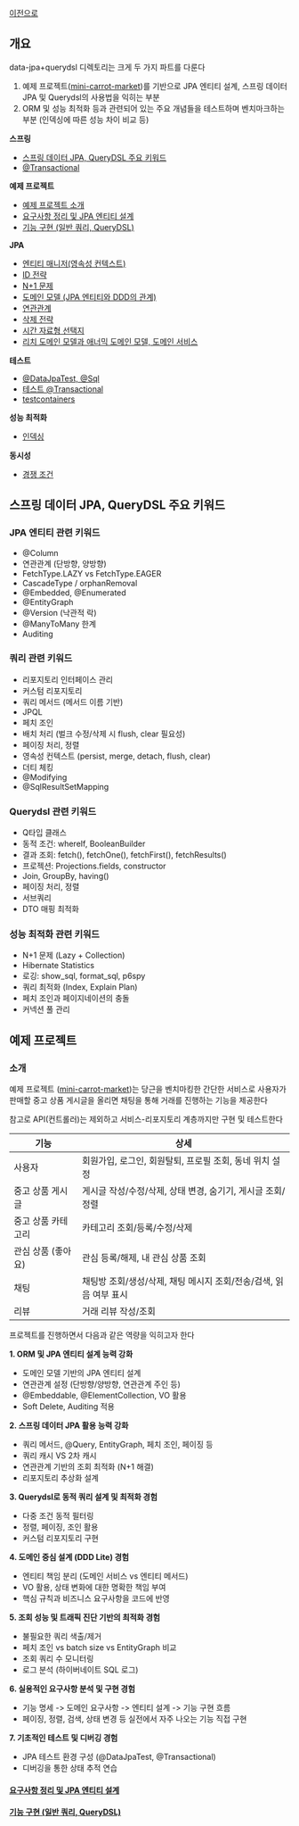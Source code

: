 [이전으로](../README.md)

## 개요

data-jpa+querydsl 디렉토리는 크게 두 가지 파트를 다룬다

1. 예제 프로젝트([mini-carrot-market](./mini-carrot-market))를 기반으로 JPA 엔티티 설계, 스프링 데이터 JPA 및 Querydsl의 사용법을 익히는 부분
2. ORM 및 성능 최적화 등과 관련되어 있는 주요 개념들을 테스트하며 벤치마크하는 부분 (인덱싱에 따른 성능 차이 비교 등)

**스프링**
- [스프링 데이터 JPA, QueryDSL 주요 키워드](#스프링-데이터-jpa-querydsl-주요-키워드)
- [@Transactional](./docs/스프링%20-%20@Transactional.md)

**예제 프로젝트**
- [예제 프로젝트 소개](#소개)
- [요구사항 정리 및 JPA 엔티티 설계](#요구사항-정리-및-jpa-엔티티-설계)
- [기능 구현 (일반 쿼리, QueryDSL)](#기능-구현--일반-쿼리-querydsl-)

**JPA**
- [엔티티 매니저(영속성 컨텍스트)](./docs/JPA%20-%20엔티티%20매니저%20(영속성%20컨텍스트).md)
- [ID 전략](./docs/JPA%20엔티티%20-%20ID%20전략.md)
- [N+1 문제](./docs/JPA%20엔티티%20-%20N%2B1%20문제.md)
- [도메인 모델 (JPA 엔티티와 DDD의 관계)](./docs/JPA%20엔티티%20-%20도메인%20모델%20(DDD와의%20관계).md)
- [연관관계](./docs/JPA%20엔티티%20-%20연관관계.md)
- [삭제 전략](./docs/JPA%20엔티티%20-%20삭제%20전략.md)
- [시간 자료형 선택지](./docs/JPA%20엔티티%20-%20시간%20자료형%20선택지.md)
- [리치 도메인 모델과 애너믹 도메인 모델, 도메인 서비스](./docs/기타%20-%20리치%20도메인%20모델과%20애너믹%20도메인%20모델,%20도메인%20서비스.md)

**테스트**
- [@DataJpaTest, @Sql](./docs/테스트%20-%20@DataJpaTest,%20@Sql.md)
- [테스트 @Transactional](./docs/테스트%20-%20@Transactional.md)
- [testcontainers](https://github.com/hansanhha/kick-the-testcontainers)

**성능 최적화**
- [인덱싱](./docs/성능%20최적화%20-%20인덱싱.md)

**동시성**
- [경쟁 조건](./docs/동시성%20제어%20-%20경쟁%20조건.md)



## 스프링 데이터 JPA, QueryDSL 주요 키워드

### JPA 엔티티 관련 키워드
- @Column
- 연관관계 (단방향, 양방향)
- FetchType.LAZY vs FetchType.EAGER
- CascadeType / orphanRemoval
- @Embedded, @Enumerated
- @EntityGraph
- @Version (낙관적 락)
- @ManyToMany 한계
- Auditing

### 쿼리 관련 키워드
- 리포지토리 인터페이스 관리
- 커스텀 리포지토리
- 쿼리 메서드 (메서드 이름 기반)
- JPQL
- 페치 조인
- 배치 처리 (벌크 수정/삭제 시 flush, clear 필요성)
- 페이징 처리, 정렬
- 영속성 컨텍스트 (persist, merge, detach, flush, clear)
- 더티 체킹
- @Modifying
- @SqlResultSetMapping

### Querydsl 관련 키워드
- Q타입 클래스
- 동적 조건: whereIf, BooleanBuilder
- 결과 조회: fetch(), fetchOne(), fetchFirst(), fetchResults()
- 프로젝션: Projections.fields, constructor
- Join, GroupBy, having()
- 페이징 처리, 정렬
- 서브쿼리
- DTO 매핑 최적화

### 성능 최적화 관련 키워드
- N+1 문제 (Lazy + Collection)
- Hibernate Statistics
- 로깅: show_sql, format_sql, p6spy
- 쿼리 최적화 (Index, Explain Plan)
- 페치 조인과 페이지네이션의 충돌
- 커넥션 풀 관리


## 예제 프로젝트

### 소개

예제 프로젝트 ([mini-carrot-market](./mini-carrot-market))는 당근을 벤치마킹한 간단한 서비스로 사용자가 판매할 중고 상품 게시글을 올리면 채팅을 통해 거래를 진행하는 기능을 제공한다

참고로 API(컨트롤러)는 제외하고 서비스-리포지토리 계층까지만 구현 및 테스트한다

| 기능         | 상세                                      |
|------------|-----------------------------------------|
| 사용자        | 회원가입, 로그인, 회원탈퇴, 프로필 조회, 동네 위치 설정       | 
| 중고 상품 게시글  | 게시글 작성/수정/삭제, 상태 변경, 숨기기, 게시글 조회/정렬     |
| 중고 상품 카테고리 | 카테고리 조회/등록/수정/삭제                        |
| 관심 상품 (좋아요) | 관심 등록/해제, 내 관심 상품 조회                    |
| 채팅         | 채팅방 조회/생성/삭제, 채팅 메시지 조회/전송/검색, 읽음 여부 표시 |
| 리뷰         | 거래 리뷰 작성/조회 |

프로젝트를 진행하면서 다음과 같은 역량을 익히고자 한다

**1. ORM 및 JPA 엔티티 설계 능력 강화**
- 도메인 모델 기반의 JPA 엔티티 설계
- 연관관계 설정 (단방향/양방향, 연관관계 주인 등)
- @Embeddable, @ElementCollection, VO 활용
- Soft Delete, Auditing 적용

**2. 스프링 데이터 JPA 활용 능력 강화**
- 쿼리 메서드, @Query, EntityGraph, 페치 조인, 페이징 등
- 쿼리 캐시 VS 2차 캐시
- 연관관계 기반의 조회 최적화 (N+1 해결)
- 리포지토리 추상화 설계

**3. Querydsl로 동적 쿼리 설계 및 최적화 경험**
- 다중 조건 동적 필터링
- 정렬, 페이징, 조인 활용
- 커스텀 리포지토리 구현

**4. 도메인 중심 설계 (DDD Lite) 경험**
- 엔티티 책임 분리 (도메인 서비스 vs 엔티티 메서드)
- VO 활용, 상태 변화에 대한 명확한 책임 부여
- 핵심 규칙과 비즈니스 요구사항을 코드에 반영

**5. 조회 성능 및 트래픽 진단 기반의 최적화 경험**
- 불필요한 쿼리 색출/제거
- 페치 조인 vs batch size vs EntityGraph 비교
- 조회 쿼리 수 모니터링
- 로그 분석 (하이버네이트 SQL 로그)

**6. 실용적인 요구사항 분석 및 구현 경험**
- 기능 명세 -> 도메인 요구사항 -> 엔티티 설계 -> 기능 구현 흐름
- 페이징, 정렬, 검색, 상태 변경 등 실전에서 자주 나오는 기능 직접 구현

**7. 기초적인 테스트 및 디버깅 경험**
- JPA 테스트 환경 구성 (@DataJpaTest, @Transactional)
- 디버깅을 통한 상태 추적 연습


#### [요구사항 정리 및 JPA 엔티티 설계](./docs/예제%20프로젝트%201%20-%20요구사항%20정리%20및%20JPA%20엔티티%20설계.md)

#### [기능 구현 (일반 쿼리, QueryDSL)](./docs/예제%20프로젝트%202%20-%20기능%20구현%20(일반%20쿼리,%20QueryDSL).md)



